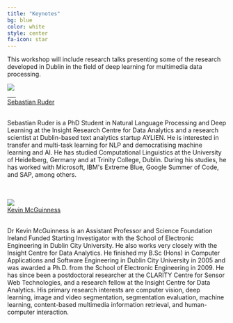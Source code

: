 ```yaml
---
title: "Keynotes"
bg: blue
color: white
style: center
fa-icon: star
---
```


This workshop will include research talks presenting some of the research developed in Dublin in the field of deep learning for multimedia data processing. 

<div class="author">
    <a href="http://ruder.io/" target="_blank">
      <div class="authorphoto"><img src="img/keynotes/SebastianRuder-160x160.jpg"></div>
      <div>Sebastian Ruder</div>
    </a>
</div>
<br>

Sebastian Ruder is a PhD Student in Natural Language Processing and Deep Learning at the Insight Research Centre for Data Analytics and a research scientist at Dublin-based text analytics startup AYLIEN. He is interested in transfer and multi-task learning for NLP and democratising machine learning and AI. 
He has studied Computational Linguistics at the University of Heidelberg, Germany and at Trinity College, Dublin. During his studies, he has worked with Microsoft, IBM's Extreme Blue, Google Summer of Code, and SAP, among others. 

<br>
<br>
<div class="author">
    <a href="https://www.insight-centre.org/users/kevin-mcguinness" target="_blank">
      <div class="authorphoto"><img src="img/instructors/Kevin160x160.jpg"></div>
      <div>Kevin McGuinness</div>
    </a>
</div>
<br>

Dr Kevin McGuinness is an Assistant Professor and Science Foundation Ireland Funded Starting Investigator with the School of Electronic Engineering in Dublin City University. He also works very closely with the Insight Centre for Data Analytics. He finished my B.Sc (Hons) in Computer Applications and Software Engineering in Dublin City University in 2005 and was awarded a Ph.D. from the School of Electronic Engineering in 2009. He has since been a postdoctoral researcher at the CLARITY Centre for Sensor Web Technologies, and a research fellow at the Insight Centre for Data Analytics. His primary research interests are computer vision, deep learning, image and video segmentation, segmentation evaluation, machine learning, content-based multimedia information retrieval, and human-computer interaction.
